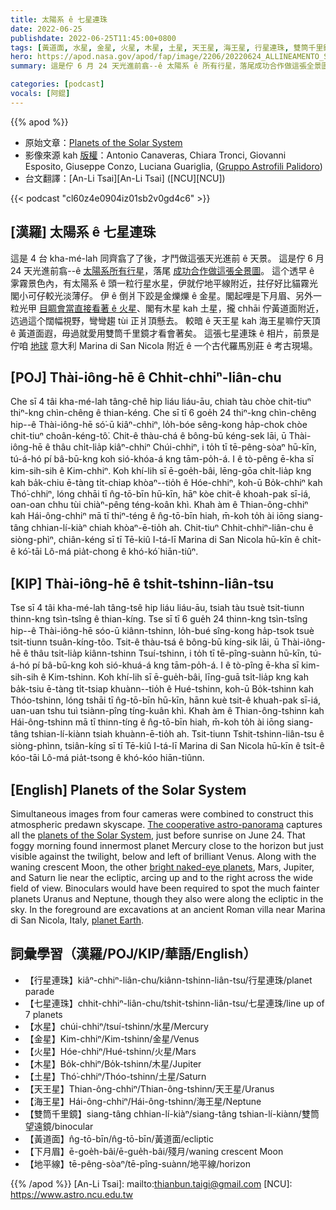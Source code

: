 ```yaml
---
title: 太陽系 ê 七星連珠
date: 2022-06-25
publishdate: 2022-06-25T11:45:00+0800
tags: [黃道面, 水星, 金星, 火星, 木星, 土星, 天王星, 海王星, 行星連珠, 雙筒千里鏡, 下月眉, 地平線, 七星連珠]
hero: https://apod.nasa.gov/apod/fap/image/2206/20220624_ALLINEAMENTO_SPECIALEweb600h.jpg
summary: 這是佇 6 月 24 天光進前翕--ê 太陽系 ê 所有行星，落尾成功合作做這張全景圖。

categories: [podcast]
vocals: [阿錕]
---
```


{{% apod %}}

- 原始文章：[Planets of the Solar System](https://apod.nasa.gov/apod/ap220625.html)
- 影像來源 kah [版權][copyright]：Antonio Canaveras, Chiara Tronci, Giovanni Esposito, Giuseppe Conzo, Luciana Guariglia, ([Gruppo Astrofili Palidoro](https://www.facebook.com/astrofilipalidoro))
- 台文翻譯：[An-Li Tsai][An-Li Tsai] ([NCU][NCU])

{{< podcast "cl60z4e0904iz01sb2v0gd4c6" >}}

## [漢羅] 太陽系 ê 七星連珠
這是 4 台 kha-mé-lah 同齊翕了了後，才鬥做這張天光進前 ê 天景。
這是佇 6 月 24 天光進前翕--ê [太陽系所有行星][planets of the Solar System]，落尾 [成功合作做這張全景圖][The cooperative astro-panorama]。
這个透早 ê 雺霧景色內，有太陽系 ê 頭一粒行星水星，伊就佇地平線附近，拄仔好比貓霧光閣小可仔較光淡薄仔。
伊 ê 倒爿下跤是金爍爍 ê 金星。閣起哩是下月眉、另外一粒光甲 [目睭會當直接看著 ê 火星][bright naked-eye planets]、閣有木星 kah 土星，攏 chhāi 佇黃道面附近，迒過這个闊幅視野，彎彎趨 tùi 正爿頂懸去。
較暗 ê 天王星 kah 海王星嘛佇天頂 ê 黃道面遐，毋過就愛用雙筒千里鏡才看會著矣。
這張七星連珠 ê 相片，前景是佇咱 [地球][planet Earth] 意大利 Marina di San Nicola 附近 ê 一个古代羅馬別莊 ê 考古現場。


## [POJ] Thài-iông-hē ê Chhit-chhiⁿ-liân-chu
Che sī 4 tâi kha-mé-lah tâng-chê hip liáu liáu-āu, chiah tàu chòe chit-tiuⁿ thiⁿ-kng chìn-chêng ê thian-kéng.
Che sī tī 6 goe̍h 24 thiⁿ-kng chìn-chêng hip--ê Thài-iông-hē só͘-ū kiâⁿ-chhiⁿ, lo̍h-bóe sêng-kong ha̍p-chok chòe chit-tiuⁿ choân-kéng-tô͘.
Chit-ê thàu-chá ê bông-bū kéng-sek lāi, ū Thài-iông-hē ê thâu chi̍t-lia̍p kiâⁿ-chhiⁿ Chúi-chhiⁿ, i to̍h tī tē-pêng-sòaⁿ hū-kīn, tú-á-hó pí bâ-bū-kng koh sió-khóa-á kng tām-po̍h-á.
I ê tò-pêng ē-kha sī kim-sih-sih ê Kim-chhiⁿ.
Koh khí-lih sī ē-goe̍h-bâi, lēng-gōa chi̍t-lia̍p kng kah ba̍k-chiu ē-tàng ti̍t-chiap khòaⁿ--tio̍h ê Hóe-chhiⁿ, koh-ū Bo̍k-chhiⁿ kah Thó͘-chhiⁿ, lóng chhāi tī n̂g-tō-bīn hū-kīn, hāⁿ kòe chit-ê khoah-pak sī-iá, oan-oan chhu tùi chiàⁿ-pêng téng-koân khì.
Khah àm ê Thian-ông-chhiⁿ kah Hái-ông-chhiⁿ mā tī thiⁿ-téng ê n̂g-tō-bīn hiah, m̄-koh to̍h ài iōng siang-tâng chhian-lí-kiàⁿ chiah khòaⁿ-ē-tio̍h ah.
Chit-tiuⁿ Chhit-chhiⁿ-liân-chu ê siòng-phìⁿ, chiân-kéng sī tī Tē-kiû I-tá-lī Marina di San Nicola hū-kīn ê chi̍t-ê kó͘-tāi Lô-má pia̍t-chong ê khó-kó͘ hiān-tiûⁿ.

## [KIP] Thài-iông-hē ê tshit-tshinn-liân-tsu
Tse sī 4 tâi kha-mé-lah tâng-tsê hip liáu liáu-āu, tsiah tàu tsuè tsit-tiunn thinn-kng tsìn-tsîng ê thian-kíng.
Tse sī tī 6 gue̍h 24 thinn-kng tsìn-tsîng hip--ê Thài-iông-hē sóo-ū kiânn-tshinn, lo̍h-bué sîng-kong ha̍p-tsok tsuè tsit-tiunn tsuân-kíng-tôo.
Tsit-ê thàu-tsá ê bông-bū kíng-sik lāi, ū Thài-iông-hē ê thâu tsi̍t-lia̍p kiânn-tshinn Tsuí-tshinn, i to̍h tī tē-pîng-suànn hū-kīn, tú-á-hó pí bâ-bū-kng koh sió-khuá-á kng tām-po̍h-á.
I ê tò-pîng ē-kha sī kim-sih-sih ê Kim-tshinn.
Koh khí-lih sī ē-gue̍h-bâi, līng-guā tsi̍t-lia̍p kng kah ba̍k-tsiu ē-tàng ti̍t-tsiap khuànn--tio̍h ê Hué-tshinn, koh-ū Bo̍k-tshinn kah Thóo-tshinn, lóng tshāi tī n̂g-tō-bīn hū-kīn, hānn kuè tsit-ê khuah-pak sī-iá, uan-uan tshu tuì tsiànn-pîng tíng-kuân khì.
Khah àm ê Thian-ông-tshinn kah Hái-ông-tshinn mā tī thinn-tíng ê n̂g-tō-bīn hiah, m̄-koh to̍h ài iōng siang-tâng tshian-lí-kiànn tsiah khuànn-ē-tio̍h ah.
Tsit-tiunn Tshit-tshinn-liân-tsu ê siòng-phìnn, tsiân-kíng sī tī Tē-kiû I-tá-lī Marina di San Nicola hū-kīn ê tsi̍t-ê kóo-tāi Lô-má pia̍t-tsong ê khó-kóo hiān-tiûnn.

## [English] Planets of the Solar System
Simultaneous images from four cameras were combined to construct this atmospheric predawn skyscape.
[The cooperative astro-panorama][The cooperative astro-panorama] captures all the [planets of the Solar System][planets of the Solar System], just before sunrise on June 24.
That foggy morning found innermost planet Mercury close to the horizon but just visible against the twilight, below and left of brilliant Venus.
Along with the waning crescent Moon, the other [bright naked-eye planets][bright naked-eye planets], Mars, Jupiter, and Saturn lie near the ecliptic, arcing up and to the right across the wide field of view.
Binoculars would have been required to spot the much fainter planets Uranus and Neptune, though they also were along the ecliptic in the sky.
In the foreground are excavations at an ancient Roman villa near Marina di San Nicola, Italy, [planet Earth][planet Earth].

## 詞彙學習（漢羅/POJ/KIP/華語/English）
- 【行星連珠】kiâⁿ-chhiⁿ-liân-chu/kiânn-tshinn-liân-tsu/行星連珠/planet parade
- 【七星連珠】chhit-chhiⁿ-liân-chu/tshit-tshinn-liân-tsu/七星連珠/line up of 7 planets
- 【水星】chúi-chhiⁿ/tsuí-tshinn/水星/Mercury
- 【金星】Kim-chhiⁿ/Kim-tshinn/金星/Venus
- 【火星】Hóe-chhiⁿ/Hué-tshinn/火星/Mars
- 【木星】Bo̍k-chhiⁿ/Bo̍k-tshinn/木星/Jupiter
- 【土星】Thó͘-chhiⁿ/Thóo-tshinn/土星/Saturn
- 【天王星】Thian-ông-chhiⁿ/Thian-ông-tshinn/天王星/Uranus
- 【海王星】Hái-ông-chhiⁿ/Hái-ông-tshinn/海王星/Neptune
- 【雙筒千里鏡】siang-tâng chhian-lí-kiàⁿ/siang-tâng tshian-lí-kiànn/雙筒望遠鏡/binocular
- 【黃道面】n̂g-tō-bīn/n̂g-tō-bīn/黃道面/ecliptic
- 【下月眉】ē-goe̍h-bâi/ē-gue̍h-bâi/殘月/waning crescent Moon
- 【地平線】tē-pêng-sòaⁿ/tē-pîng-suànn/地平線/horizon

{{% /apod %}}
[An-Li Tsai]: mailto:thianbun.taigi@gmail.com
[NCU]: https://www.astro.ncu.edu.tw

[copyright]: https://apod.nasa.gov/apod/fap/lib/about_apod.html#srapply

[The cooperative astro-panorama]:https://www.facebook.com/astrofilipalidoro/photos/a.694618507336627/2604906962974429/
[planets of the Solar System]:https://solarsystem.nasa.gov/
[bright naked-eye planets]:https://earthsky.org/astronomy-essentials/visible-planets-tonight-mars-jupiter-venus-saturn-mercury/
[planet Earth]:https://earthobservatory.nasa.gov/blogs/
